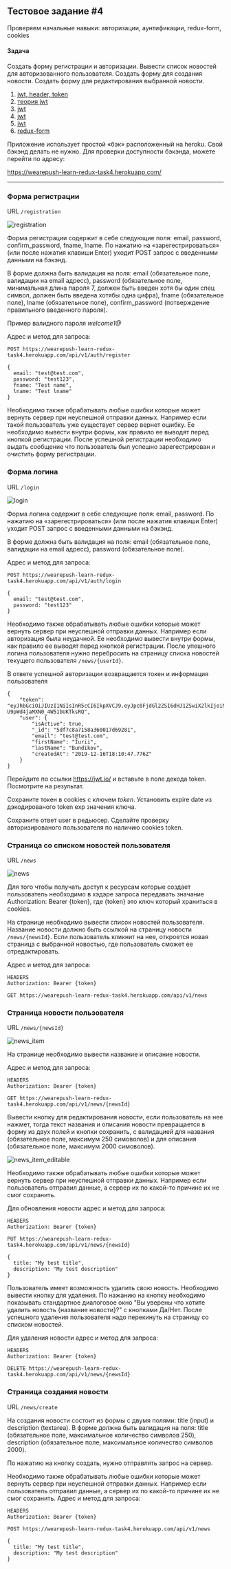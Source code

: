 ## Тестовое задание #4

Проверяем начальные навыки: авторизации, аунтификации, redux-form, cookies

#### Задача

Создать форму регистрации и авторизации. Вывести список новостей для авторизованного пользователя. Создать форму для создания новости. Создать форму для редактирования выбранной новости.

1. [jwt, header, token ](https://jwt.io/introduction/)
1. [теория jwt](https://www.youtube.com/watch?v=vQldMjSJ6-w)
2. [jwt](https://gist.github.com/zmts/802dc9c3510d79fd40f9dc38a12bccfc)
3. [jwt](https://proglib.io/p/json-tokens)
4. [jwt](https://codex.so/jwt)
5. [redux-form](https://redux-form.com/)

Приложение использует простой «бэк» расположенный на heroku. Свой бэкэнд делать не нужно.
Для проверки доступности бэкэнда, можете перейти по адресу:

https://wearepush-learn-redux-task4.herokuapp.com/


***

### Форма регистрации

URL `/registration`

![registration](https://raw.githubusercontent.com/wearepush/learn-redux/master/task4/registration.png)

Форма регистрации содержит в себе следующие поля: email, password, confirm_password, fname, lname.
По нажатию на «зарегестрироваться» (или после нажатия клавиши Enter) уходит POST запрос с введенными данными на бэкэнд.

В форме должна быть валидация на поля: email (обязательное поле, валидации на email адресс), password (обязательное поле, минимальная длина пароля 7, должен быть введен хотя бы один спец символ, должен быть введена хотябы одна цифра), fname (обязательное поле), lname (обязательное поле), confirm_password (потверждение правильного введенного пароля).

Пример валидного пароля *welcome1@*

Адрес и метод для запроса:

```
POST https://wearepush-learn-redux-task4.herokuapp.com/api/v1/auth/register

{
  email: "test@test.com",
  password: "test123",
  fname: "Test name",
  lname: "Test lname"
}
```

Необходимо также обрабатывать любые ошибки которые может вернуть сервер при неуспешной отправки данных. Например если такой пользователь уже существует сервер вернет ошибку. Ее необходимо вывести внутри формы, как правило ее выводят перед кнопкой регистрации. После успешной регистрации необходимо выдать сообщение что пользователь был успешно зарегестрирован и очистить форму регистрации.


### Форма логина

URL `/login`

![login](https://raw.githubusercontent.com/wearepush/learn-redux/master/task4/login.png)

Форма логина содержит в себе следующие поля: email, password.
По нажатию на «зарегестрироваться» (или после нажатия клавиши Enter) уходит POST запрос с введенными данными на бэкэнд.

В форме должна быть валидация на поля: email (обязательное поле, валидации на email адресс), password (обязательное поле).

Адрес и метод для запроса:

```
POST https://wearepush-learn-redux-task4.herokuapp.com/api/v1/auth/login

{
  email: "test@test.com",
  password: "test123"
}
```

Необходимо также обрабатывать любые ошибки которые может вернуть сервер при неуспешной отправки данных. Например если авторизация была неудачной. Ее необходимо вывести внутри формы, как правило ее выводят перед кнопкой регистрации. После упешного логина пользователя нужно перебросить на страницу списка новостей текущего пользователя `/news/{userId}`.

В ответе успешной авторизации возвращается токен и
 информация пользователя

```
{
    "token": "eyJhbGciOiJIUzI1NiIsInR5cCI6IkpXVCJ9.eyJpc0FjdGl2ZSI6dHJ1ZSwiX2lkIjoiNWRmN2M4YTcxNThhMzYwMDE3ZDY5MjgxIiwiZW1haWwiOiJ0ZXN0QHRlc3QuY29tIiwiZmlyc3ROYW1lIjoiSXVyaWkiLCJsYXN0TmFtZSI6IkJ1bmRpa292IiwiY3JlYXRlZEF0IjoiMjAxOS0xMi0xNlQxODoxMDo0Ny43NzZaIiwiaWF0IjoxNTc3MjAzODk3LCJleHAiOjE1NzcyMDUzMzd9.GpW2uNosuelmMhobf-U9pWd4jaMXN0_4W51bUKTksRQ",
    "user": {
        "isActive": true,
        "_id": "5df7c8a7158a360017d69281",
        "email": "test@test.com",
        "firstName": "Iurii",
        "lastName": "Bundikov",
        "createdAt": "2019-12-16T18:10:47.776Z"
    }
}
```

Перейдите по ссылки https://jwt.io/ и вставьте в поле декода token. Посмотрите на результат.

Сохраните токен в cookies с ключем *token*. Установить expire date из дэкодированого token exp значения ключа.

Сохраните ответ user в редьюсер. Сделайте проверку авторизированого пользователя по наличию cookies token.


### Страница со списком новостей пользователя

URL `/news`

![news](https://raw.githubusercontent.com/wearepush/learn-redux/master/task4/news.png)

Для того чтобы получать доступ к ресурсам которые создает пользователь необходимо в хэдэре запроса передавать значание Authorization: Bearer {token}, где {token} это ключ который храниться в cookies.

На странице необходимо вывести список новостей пользователя. Название новости должно быть ссылкой на страницу новости `/news/{newsId}`. Если пользователь кликнит на нее, откроется новая страница с выбранной новостью, где пользователь сможет ее отредактировать.

Адрес и метод для запроса:

```
HEADERS
Authorization: Bearer {token}

GET https://wearepush-learn-redux-task4.herokuapp.com/api/v1/news
```

### Страница новости пользователя

URL `/news/{newsId}`

![news_item](https://raw.githubusercontent.com/wearepush/learn-redux/master/task4/news_item.png)

На странице необходимо вывести название и описание новости.

Адрес и метод для запроса:

```
HEADERS
Authorization: Bearer {token}

GET https://wearepush-learn-redux-task4.herokuapp.com/api/v1/news/{newsId}
```

Вывести кнопку для редактирования новости, если пользователь на нее нажмет, тогда текст названия и описания новости превращается в форму из двух полей и кнопки сохранить, с валидацией для названия (обязательное поле, максимум 250 симоволов) и для описания (обязательное поле, максимум 2000 симоволов).

![news_item_editable](https://raw.githubusercontent.com/wearepush/learn-redux/master/task4/news_item_editable.png)

Необходимо также обрабатывать любые ошибки которые может вернуть сервер при неуспешной отправки данных. Например если пользователь отправил данные, а сервер их по какой-то причине их не смог сохранить.

Для обновления новости адрес и метод для запроса:

```
HEADERS
Authorization: Bearer {token}

PUT https://wearepush-learn-redux-task4.herokuapp.com/api/v1/news/{newsId}

{
  title: "My test title",
  description: "My test description"
}
```

Пользователь имеет возможность удалить свою новость. Необходимо вывести кнопку для удаления. По нажанию на кнопку необходимо показывать стандартное диалоговое окно "Вы уверены что хотите удалить новость {название новости}?" с кнопками Да/Нет. После успешного удаления пользователя надо перекинуть на страницу со списком новостей.

Для удаления новости адрес и метод для запроса:
```
HEADERS
Authorization: Bearer {token}

DELETE https://wearepush-learn-redux-task4.herokuapp.com/api/v1/news/{newsId}
```


### Страница создания новости

URL `/news/create`

На создания новости состоит из формы с двумя полями: title (input) и description (textarea). В форме должна быть валидация на поля: title (обязательное поле, максимальное количество символов 250), description (обязательное поле, максимальное количество символов 2000).

По нажатию на кнопку создать, нужно отправлять запрос на сервер.

Необходимо также обрабатывать любые ошибки которые может вернуть сервер при неуспешной отправки данных. Например если пользователь отправил данные, а сервер их по какой-то причине их не смог сохранить.
Адрес и метод для запроса:

```
HEADERS
Authorization: Bearer {token}

POST https://wearepush-learn-redux-task4.herokuapp.com/api/v1/news

{
  title: "My test title",
  description: "My test description"
}
```
